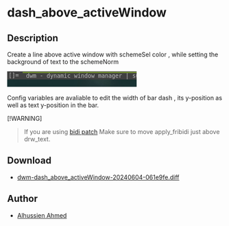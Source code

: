 dash_above_activeWindow
=============

Description
-----------
Create a line above active window with schemeSel color , while setting
the background of text to the schemeNorm

![screenshot of the activewindow in the bar after patch](preview.png)

Config variables are avaliable to edit the width of bar dash , its y-position
as well as text y-position in the bar.

[!WARNING]
> If you are using [bidi patch](https://dwm.suckless.org/patches/bidi/)
> Make sure to move apply_fribidi just above drw_text.

Download
--------
* [dwm-dash_above_activeWindow-20240604-061e9fe.diff](dwm-dash_above_activeWindow-20240604-061e9fe.diff)

Author
------
* [Alhussien Ahmed](https://github.com/donRehan)
